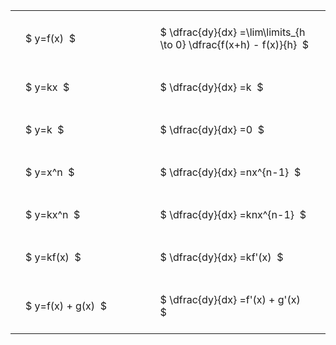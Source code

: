 ---
---

#  
<br>
<style type="text/css">
#T_3b0f7 th.col_heading {
  text-align: left;
  font-size: 1em;
}
#T_3b0f7 td {
  text-align: left;
  font-size: 1em;
  padding: 1.5em;
}
#T_3b0f7_row0_col0, #T_3b0f7_row1_col0, #T_3b0f7_row2_col0, #T_3b0f7_row3_col0, #T_3b0f7_row4_col0, #T_3b0f7_row5_col0, #T_3b0f7_row6_col0 {
  width: 300px;
  white-space: pre-wrap;
}
#T_3b0f7_row0_col1, #T_3b0f7_row1_col1, #T_3b0f7_row2_col1, #T_3b0f7_row3_col1, #T_3b0f7_row4_col1, #T_3b0f7_row5_col1, #T_3b0f7_row6_col1 {
  width: 400px;
  white-space: pre-wrap;
}
</style>
<table id="T_3b0f7">
  <thead>
  </thead>
  <tbody>
    <tr>
      <td id="T_3b0f7_row0_col0" class="data row0 col0" >$ y=f(x)  $</td>
      <td id="T_3b0f7_row0_col1" class="data row0 col1" >$ \dfrac{dy}{dx} =\lim\limits_{h \to 0} \dfrac{f(x+h) - f(x)}{h}  $</td>
    </tr>
    <tr>
      <td id="T_3b0f7_row1_col0" class="data row1 col0" >$ y=kx  $</td>
      <td id="T_3b0f7_row1_col1" class="data row1 col1" >$ \dfrac{dy}{dx} =k  $</td>
    </tr>
    <tr>
      <td id="T_3b0f7_row2_col0" class="data row2 col0" >$ y=k  $</td>
      <td id="T_3b0f7_row2_col1" class="data row2 col1" >$ \dfrac{dy}{dx} =0  $</td>
    </tr>
    <tr>
      <td id="T_3b0f7_row3_col0" class="data row3 col0" >$ y=x^n  $</td>
      <td id="T_3b0f7_row3_col1" class="data row3 col1" >$ \dfrac{dy}{dx} =nx^{n-1}  $</td>
    </tr>
    <tr>
      <td id="T_3b0f7_row4_col0" class="data row4 col0" >$ y=kx^n  $</td>
      <td id="T_3b0f7_row4_col1" class="data row4 col1" >$ \dfrac{dy}{dx} =knx^{n-1}  $</td>
    </tr>
    <tr>
      <td id="T_3b0f7_row5_col0" class="data row5 col0" >$ y=kf(x)  $</td>
      <td id="T_3b0f7_row5_col1" class="data row5 col1" >$ \dfrac{dy}{dx} =kf'(x)  $</td>
    </tr>
    <tr>
      <td id="T_3b0f7_row6_col0" class="data row6 col0" >$ y=f(x) + g(x)  $</td>
      <td id="T_3b0f7_row6_col1" class="data row6 col1" >$ \dfrac{dy}{dx} =f'(x) + g'(x)  $</td>
    </tr>
  </tbody>
</table>
